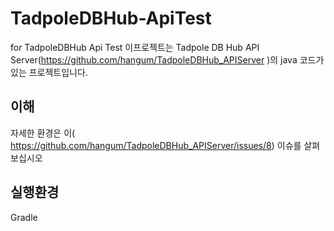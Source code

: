 # TadpoleDBHub-ApiTest
for TadpoleDBHub Api Test
이프로젝트는 Tadpole DB Hub API Server(https://github.com/hangum/TadpoleDBHub_APIServer )의 java 코드가 있는 프로젝트입니다.

이해
- 
자세한 환경은 이(
https://github.com/hangum/TadpoleDBHub_APIServer/issues/8) 이슈를 살펴보십시오

실행환경
-
Gradle 


